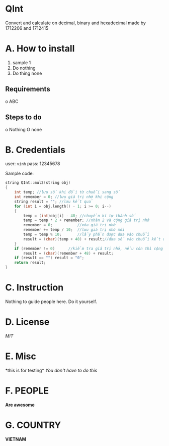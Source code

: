 # QInt
Convert and calculate on decimal, binary and hexadecimal made by 1712206 and 1712415

# A. How to install
1. sample 1
2. Do nothing
3. Do thing none

## Requirements
o ABC

## Steps to do
o Nothing
O none

# B. Credentials
user: `vinh`
pass: 12345678

Sample code:
```C++
string QInt::mul2(string obj)
{
	int temp; //lưu số khi đổi từ chuỗi sang số
	int remember = 0; //lưu giá trị nhớ khi cộng
	string result = ""; //lưu kết quả
	for (int i = obj.length() - 1; i >= 0; i--)
	{
		temp = (int)obj[i] - 48; //chuyển kí tự thành số
		temp = temp * 2 + remember;	//nhân 2 và cộng giá trị nhớ
		remember = 0;			//xóa giá trị nhớ
		remember += temp / 10;	//lưu giá trị nhớ mới
		temp = temp % 10;		//lấy phần được đưa vào chuỗi
		result = (char)(temp + 48) + result;//đưa số vào chuỗi kết quả
	}
	if (remember != 0)		//kiểm tra giá trị nhớ, nếu còn thì cộng vào chuỗi kết quả
		result = (char)(remember + 48) + result;
	if (result == "") result = "0";
	return result;
}
```

# C. Instruction
Nothing to guide people here. Do it yourself.

# D. License
_MIT_

# E. Misc
\*this is for testing\*
*You don't have to do this*

# F. PEOPLE
__Are awesome__

# G. COUNTRY
**VIETNAM**
